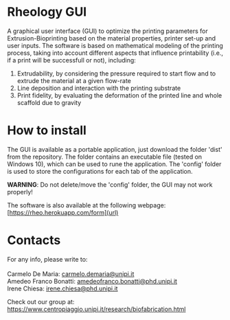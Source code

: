 # Rheology GUI

A graphical user interface (GUI) to optimize the printing parameters for Extrusion-Bioprinting based on the material properties, printer set-up and user inputs. The software is based on mathematical modeling of the printing process, taking into account different aspects that influence printability (i.e., if a print will be successfull or not), including:
1. Extrudability, by considering the pressure required to start flow and to extrude the material at a given flow-rate
2. Line deposition and interaction with the printing substrate
3. Print fidelity, by evaluating the deformation of the printed line and whole scaffold due to gravity

# How to install
The GUI is available as a portable application, just download the folder 'dist' from the repository.
The folder contains an executable file (tested on Windows 10), which can be used to rune the application. The 'config' folder is used to store the configurations for each tab of the application.

**WARNING**: Do not delete/move the 'config' folder, the GUI may not work properly!

The software is also available at the following webpage: [https://rheo.herokuapp.com/form](url)

# Contacts
For any info, please write to:\
\
Carmelo De Maria: <carmelo.demaria@unipi.it>\
Amedeo Franco Bonatti: <amedeofranco.bonatti@phd.unipi.it>\
Irene Chiesa: <irene.chiesa@phd.unipi.it>

Check out our group at: https://www.centropiaggio.unipi.it/research/biofabrication.html
